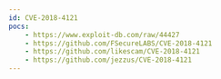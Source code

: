 ```yaml
---
id: CVE-2018-4121
pocs: 
    - https://www.exploit-db.com/raw/44427
    - https://github.com/FSecureLABS/CVE-2018-4121
    - https://github.com/likescam/CVE-2018-4121
    - https://github.com/jezzus/CVE-2018-4121
---
```

